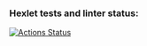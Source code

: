 ### Hexlet tests and linter status:
[![Actions Status](https://github.com/ksv2005/php-project-lvl2/workflows/hexlet-check/badge.svg)](https://github.com/ksv2005/php-project-lvl2/actions)